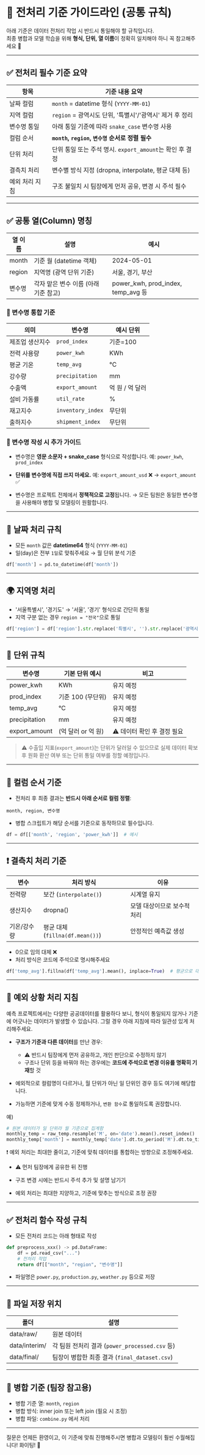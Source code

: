 # 📄 전처리 기준 가이드라인 (공통 규칙)

아래 기준은 데이터 전처리 작업 시 반드시 통일해야 할 규칙입니다. <br>
최종 병합과 모델 학습을 위해 **형식, 단위, 열 이름**이 정확히 일치해야 하니 꼭 참고해주세요 🙏

---

## ✅ 전처리 필수 기준 요약

| 항목       | 기준 내용 요약                                 |
| -------- | ---------------------------------------- |
| 날짜 컬럼    | `month` = datetime 형식 (`YYYY-MM-01`)     |
| 지역 컬럼    | `region` = 광역시도 단위, '특별시'/'광역시' 제거 후 정리  |
| 변수명 통일   | 아래 통일 기준에 따라 `snake_case` 변수명 사용         |
| 컬럼 순서    | **`month`, `region`, `변수명` 순서로 정렬 필수**   |
| 단위 처리    | 단위 통일 또는 주석 명시. `export_amount`는 확인 후 결정 |
| 결측치 처리   | 변수별 방식 지정 (dropna, interpolate, 평균 대체 등) |
| 예외 처리 지침 | 구조 불일치 시 팀장에게 먼저 공유, 변경 시 주석 필수          |

---

## ✅ 공통 열(Column) 명칭

| 열 이름   | 설명                     | 예시                                   |
| ------ | ---------------------- | ------------------------------------ |
| month  | 기준 월 (datetime 객체)     | 2024-05-01                           |
| region | 지역명 (광역 단위 기준)         | 서울, 경기, 부산                           |
| 변수명    | 각자 맡은 변수 이름 (아래 기준 참고) | power\_kwh, prod\_index, temp\_avg 등 |

### 🎯 변수명 통합 기준

| 의미       | 변수명               | 예시 단위      |
| -------- | ----------------- | ---------- |
| 제조업 생산지수 | `prod_index`      | 기준=100     |
| 전력 사용량   | `power_kwh`       | KWh        |
| 평균 기온    | `temp_avg`        | °C         |
| 강수량      | `precipitation`   | mm         |
| 수출액      | `export_amount`   | 억 원 / 억 달러 |
| 설비 가동률   | `util_rate`       | %          |
| 재고지수     | `inventory_index` | 무단위        |
| 출하지수     | `shipment_index`  | 무단위        |

### 📌 변수명 작성 시 추가 가이드

* 변수명은 **영문 소문자 + snake\_case** 형식으로 작성합니다.
  예: `power_kwh`, `prod_index`

* **단위를 변수명에 직접 쓰지 마세요.**
  예: `export_amount_usd` ❌ → `export_amount` ✅

* 변수명은 프로젝트 전체에서 **정책적으로 고정**됩니다.
  → 모든 팀원은 동일한 변수명을 사용해야 병합 및 모델링이 원활합니다.

---

## 📅 날짜 처리 규칙

* 모든 `month` 값은 **datetime64** 형식 (`YYYY-MM-01`)
* 일(day)은 전부 `1일`로 맞춰주세요 → 월 단위 분석 기준

```python
df['month'] = pd.to_datetime(df['month'])
```

---

## 🌍 지역명 처리

* '서울특별시', '경기도' → '서울', '경기' 형식으로 간단히 통일
* 지역 구분 없는 경우 `region = "전국"`으로 통일

```python
df['region'] = df['region'].str.replace('특별시', '').str.replace('광역시', '').str.strip()
```

---

## 📐 단위 규칙

| 변수명            | 기본 단위 예시      | 비고                |
| -------------- | ------------- | ----------------- |
| power\_kwh     | KWh           | 유지 예정             |
| prod\_index    | 기준 100 (무단위)  | 유지 예정             |
| temp\_avg      | °C            | 유지 예정             |
| precipitation  | mm            | 유지 예정             |
| export\_amount | (억 달러 or 억 원) | ⚠️ 데이터 확인 후 결정 필요 |

> ⚠️ 수출입 지표(`export_amount`)는 단위가 달러일 수 있으므로
> 실제 데이터 확보 후 원화 환산 여부 또는 단위 통일 여부를 정할 예정입니다.

---

## 📌 컬럼 순서 기준

* 전처리 후 최종 결과는 **반드시 아래 순서로 컬럼 정렬**:

```
month, region, 변수명
```

* 병합 스크립트가 해당 순서를 기준으로 동작하므로 필수입니다.

```python
df = df[['month', 'region', 'power_kwh']]  # 예시
```

---

## ❗ 결측치 처리 기준

| 변수     | 처리 방식                       | 이유              |
| ------ | --------------------------- | --------------- |
| 전력량    | 보간 (`interpolate()`)        | 시계열 유지          |
| 생산지수   | dropna()                    | 모델 대상이므로 보수적 처리 |
| 기온/강수량 | 평균 대체 (`fillna(df.mean())`) | 안정적인 예측값 생성     |

* 0으로 임의 대체 ❌
* 처리 방식은 코드에 주석으로 명시해주세요

```python
df['temp_avg'].fillna(df['temp_avg'].mean(), inplace=True)  # 평균으로 대체
```

---

## 🔄 예외 상황 처리 지침

예측 프로젝트에서는 다양한 공공데이터를 활용하다 보니,
형식이 통일되지 않거나 기준에 어긋나는 데이터가 발생할 수 있습니다.
그럴 경우 아래 지침에 따라 일관성 있게 처리해주세요.

* **구조가 기준과 다른 데이터**를 만난 경우:

  * ⚠️ 반드시 팀장에게 먼저 공유하고, 개인 판단으로 수정하지 않기
  * 구조나 단위 등을 바꿔야 하는 경우에는 **코드에 주석으로 변경 이유를 명확히 기재**할 것

* 예외적으로 컬럼명이 다르거나, 월 단위가 아닌 일 단위인 경우 등도 여기에 해당합니다.

* 가능하면 기준에 맞게 수동 정제하거나, `변환 함수`로 통일하도록 권장합니다.

예)

```python
# 원본 데이터가 일 단위라 월 기준으로 집계함
monthly_temp = raw_temp.resample('M', on='date').mean().reset_index()
monthly_temp['month'] = monthly_temp['date'].dt.to_period('M').dt.to_timestamp()
```

❗ 예외 처리는 최대한 줄이고, 기준에 맞춰 데이터를 통합하는 방향으로 조정해주세요.

* ⚠️ 먼저 팀장에게 공유한 뒤 진행

* 구조 변경 시에는 반드시 주석 추가 및 설명 남기기

* 예외 처리는 최대한 지양하고, 기준에 맞추는 방식으로 조정 권장

---

## ✅ 전처리 함수 작성 규칙

* 모든 전처리 코드는 아래 형태로 작성

```python
def preprocess_xxx() -> pd.DataFrame:
    df = pd.read_csv("...")
    # 전처리 작업
    return df[["month", "region", "변수명"]]
```

* 파일명은 `power.py`, `production.py`, `weather.py` 등으로 저장

---

## 📁 파일 저장 위치

| 폴더            | 설명                                    |
| ------------- | ------------------------------------- |
| data/raw/     | 원본 데이터                                |
| data/interim/ | 각 팀원 전처리 결과 (`power_processed.csv` 등) |
| data/final/   | 팀장이 병합한 최종 결과 (`final_dataset.csv`)   |

---

## 📌 병합 기준 (팀장 참고용)

* 병합 기준 열: `month`, `region`
* 병합 방식: inner join 또는 left join (필요 시 조정)
* 병합 파일: `combine.py` 에서 처리

---

질문은 언제든 환영이고,
이 기준에 맞춰 진행해주시면 병합과 모델링이 훨씬 수월해집니다!
화이팅! 💪

